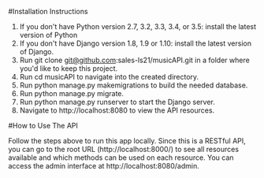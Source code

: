 #Installation Instructions

1. If you don't have Python version 2.7, 3.2, 3.3, 3.4, or 3.5: install the latest version of Python
2. If you don't have Django version 1.8, 1.9 or 1.10: install the latest version of Django.
3. Run git clone git@github.com:sales-ls21/musicAPI.git in a folder where you'd like to keep this project.
4. Run cd musicAPI to navigate into the created directory.
5. Run python manage.py makemigrations to build the needed database.
6. Run python manage.py migrate.
7. Run python manage.py runserver to start the Django server.
8. Navigate to http://localhost:8080 to view the API resources.

#How to Use The API

Follow the steps above to run this app locally. Since this is a RESTful API, you can go to the root URL (http://localhost:8000/) to see all resources available and which methods can be used on each resource. You can access the admin interface at http://localhost:8080/admin.

